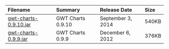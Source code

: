 | **Filename** | **Summary** | **Release Date** | **Size** |
|:-------------|:------------|:-----------------|:---------|
| [gwt-charts-0.9.10.jar](http://gwt-charts.googlecode.com/svn/download/gwt-charts-0.9.10.jar) | GWT Charts 0.9.10 | September 3, 2014 | 540KB |
| [gwt-charts-0.9.9.jar](http://gwt-charts.googlecode.com/svn/download/gwt-charts-0.9.9.jar) | GWT Charts 0.9.9 | December 6, 2012 | 376KB |